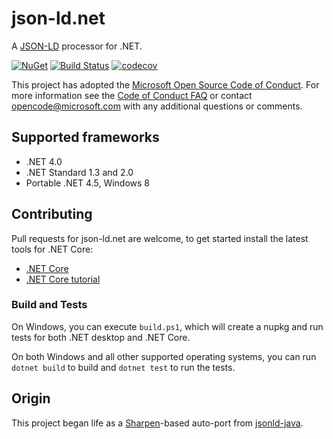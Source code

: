 # json-ld.net

A [JSON-LD][jsonld] processor for .NET.

[![NuGet][nuget-badge]][nuget]
[![Build Status][travis-badge]][travis]
[![codecov][codecov-badge]][codecov]

This project has adopted the [Microsoft Open Source Code of Conduct][coc].
For more information see the [Code of Conduct FAQ][coc-faq] or contact
[opencode@microsoft.com][ms-mail] with any additional questions or comments.

## Supported frameworks

* .NET 4.0
* .NET Standard 1.3 and 2.0
* Portable .NET 4.5, Windows 8

## Contributing

Pull requests for json-ld.net are welcome, to get started install the latest
tools for .NET Core:

* [.NET Core][dnc]
* [.NET Core tutorial][dnc-tutorial]

### Build and Tests

On Windows, you can execute `build.ps1`, which will create a nupkg and run
tests for both .NET desktop and .NET Core.

On both Windows and all other supported operating systems, you can run
`dotnet build` to build and `dotnet test` to run the tests.

## Origin

This project began life as a [Sharpen][sharpen]-based auto-port from
[jsonld-java][jsonld-java].

  [jsonld]:         https://json-ld.org/
  [sharpen]:        http://community.versant.com/Projects/html/projectspaces/db4o_product_design/sharpen.html
  [jsonld-java]:    https://github.com/jsonld-java/jsonld-java
  [nuget]:          https://www.nuget.org/packages/json-ld.net/
  [nuget-badge]:    https://img.shields.io/nuget/v/json-ld.net.svg
  [coc]:            https://opensource.microsoft.com/codeofconduct/
  [coc-faq]:        https://opensource.microsoft.com/codeofconduct/faq/
  [ms-mail]:        mailto:opencode@microsoft.com
  [dnc]:            https://dot.net
  [dnc-tutorial]:   https://www.microsoft.com/net/core
  [codecov]:        https://codecov.io/gh/linked-data-dotnet/json-ld.net
  [codecov-badge]:  https://img.shields.io/codecov/c/github/linked-data-dotnet/json-ld.net/master.svg
  [travis]:         https://travis-ci.org/linked-data-dotnet/json-ld.net
  [travis-badge]:   https://img.shields.io/travis/linked-data-dotnet/json-ld.net.svg
